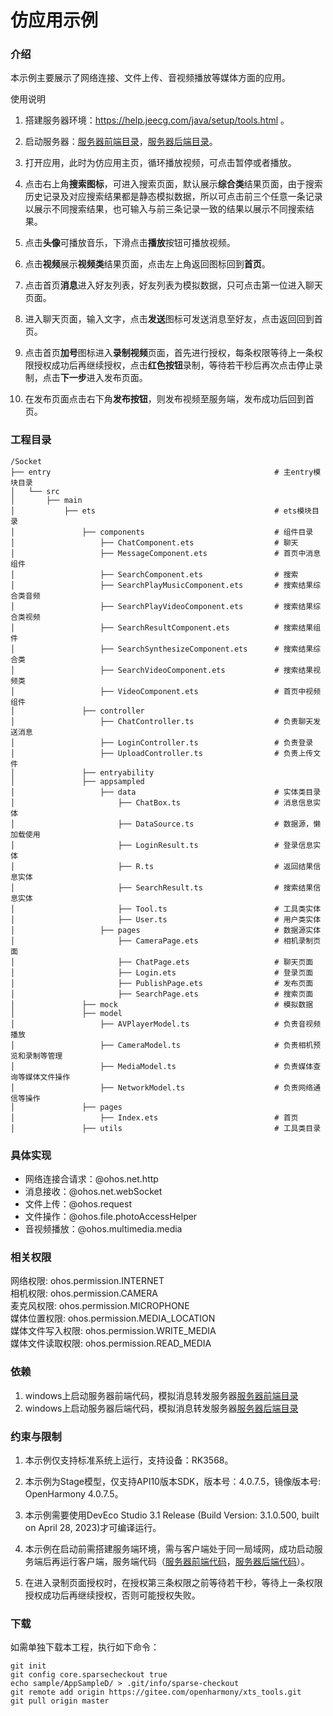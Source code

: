 # 仿应用示例

### 介绍

本示例主要展示了网络连接、文件上传、音视频播放等媒体方面的应用。  

使用说明  

1. 搭建服务器环境：https://help.jeecg.com/java/setup/tools.html 。  

2. 启动服务器：[服务器前端目录](../../../../jeecgboot-vue3-master)，[服务器后端目录](../../../../jeecg-boot-master)。  

3. 打开应用，此时为仿应用主页，循环播放视频，可点击暂停或者播放。  

4. 点击右上角**搜索图标**，可进入搜索页面，默认展示**综合类**结果页面，由于搜索历史记录及对应搜索结果都是静态模拟数据，所以可点击前三个任意一条记录以展示不同搜索结果，也可输入与前三条记录一致的结果以展示不同搜索结果。  

5. 点击**头像**可播放音乐，下滑点击**播放**按钮可播放视频。  

6. 点击**视频**展示**视频类**结果页面，点击左上角返回图标回到**首页**。  

7. 点击首页**消息**进入好友列表，好友列表为模拟数据，只可点击第一位进入聊天页面。  

8. 进入聊天页面，输入文字，点击**发送**图标可发送消息至好友，点击返回回到首页。  

9. 点击首页**加号**图标进入**录制视频**页面，首先进行授权，每条权限等待上一条权限授权成功后再继续授权，点击**红色按钮**录制，等待若干秒后再次点击停止录制，点击**下一步**进入发布页面。  

10. 在发布页面点击右下角**发布按钮**，则发布视频至服务端，发布成功后回到首页。  

### 工程目录

```
/Socket
├── entry                                                  # 主entry模块目录
│   └── src
│       ├── main
│           ├── ets                                        # ets模块目录
│               ├── components                             # 组件目录
│                   ├── ChatComponent.ets                  # 聊天
│                   ├── MessageComponent.ets               # 首页中消息组件
│                   ├── SearchComponent.ets                # 搜索
│                   ├── SearchPlayMusicComponent.ets       # 搜索结果综合类音频
│                   ├── SearchPlayVideoComponent.ets       # 搜索结果综合类视频
│                   ├── SearchResultComponent.ets          # 搜索结果组件
│                   ├── SearchSynthesizeComponent.ets      # 搜索结果综合类
│                   ├── SearchVideoComponent.ets           # 搜索结果视频类
│                   ├── VideoComponent.ets                 # 首页中视频组件
│               ├── controller                     
│                   ├── ChatController.ts                  # 负责聊天发送消息
│                   ├── LoginController.ts                 # 负责登录
│                   ├── UploadController.ts                # 负责上传文件
│               ├── entryability                
│               ├── appsampled                           
│                   ├── data                               # 实体类目录
│                       ├── ChatBox.ts                     # 消息信息实体
│                       ├── DataSource.ts                  # 数据源，懒加载使用
│                       ├── LoginResult.ts                 # 登录信息实体
│                       ├── R.ts                           # 返回结果信息实体
│                       ├── SearchResult.ts                # 搜索结果信息实体
│                       ├── Tool.ts                        # 工具类实体
│                       ├── User.ts                        # 用户类实体
│                   ├── pages                              # 数据源实体
│                       ├── CameraPage.ets                 # 相机录制页面
│                       ├── ChatPage.ets                   # 聊天页面
│                       ├── Login.ets                      # 登录页面
│                       ├── PublishPage.ets                # 发布页面
│                       ├── SearchPage.ets                 # 搜索页面
│               ├── mock                                   # 模拟数据
│               ├── model                            
│                   ├── AVPlayerModel.ts                   # 负责音视频播放
│                   ├── CameraModel.ts                     # 负责相机预览和录制等管理
│                   ├── MediaModel.ts                      # 负责媒体查询等媒体文件操作
│                   ├── NetworkModel.ts                    # 负责网络通信等操作
│               ├── pages                           
│                   ├── Index.ets                          # 首页
│               ├── utils                                  # 工具类目录
```

### 具体实现

- 网络连接合请求：@ohos.net.http  
- 消息接收：@ohos.net.webSocket  
- 文件上传：@ohos.request  
- 文件操作：@ohos.file.photoAccessHelper  
- 音视频播放：@ohos.multimedia.media  

### 相关权限

网络权限: ohos.permission.INTERNET  
相机权限: ohos.permission.CAMERA  
麦克风权限: ohos.permission.MICROPHONE  
媒体位置权限: ohos.permission.MEDIA_LOCATION  
媒体文件写入权限: ohos.permission.WRITE_MEDIA  
媒体文件读取权限: ohos.permission.READ_MEDIA  

### 依赖

1. windows上启动服务器前端代码，模拟消息转发服务器[服务器前端目录](../../../../jeecgboot-vue3-master)  
2. windows上启动服务器后端代码，模拟消息转发服务器[服务器后端目录](../../../../jeecg-boot-master)  

### 约束与限制

1. 本示例仅支持标准系统上运行，支持设备：RK3568。  

2. 本示例为Stage模型，仅支持API10版本SDK，版本号：4.0.7.5，镜像版本号: OpenHarmony 4.0.7.5。  

3. 本示例需要使用DevEco Studio 3.1 Release (Build Version: 3.1.0.500, built on April 28, 2023)才可编译运行。  

4. 本示例在启动前需搭建服务端环境，需与客户端处于同一局域网，成功启动服务端后再运行客户端，服务端代码（[服务器前端代码](../../../../jeecgboot-vue3-master)，[服务器后端代码](../../../../jeecg-boot-master)）。  

5. 在进入录制页面授权时，在授权第三条权限之前等待若干秒，等待上一条权限授权成功后再继续授权，否则可能授权失败。  

### 下载

如需单独下载本工程，执行如下命令：  

```
git init
git config core.sparsecheckout true
echo sample/AppSampleD/ > .git/info/sparse-checkout
git remote add origin https://gitee.com/openharmony/xts_tools.git
git pull origin master
```